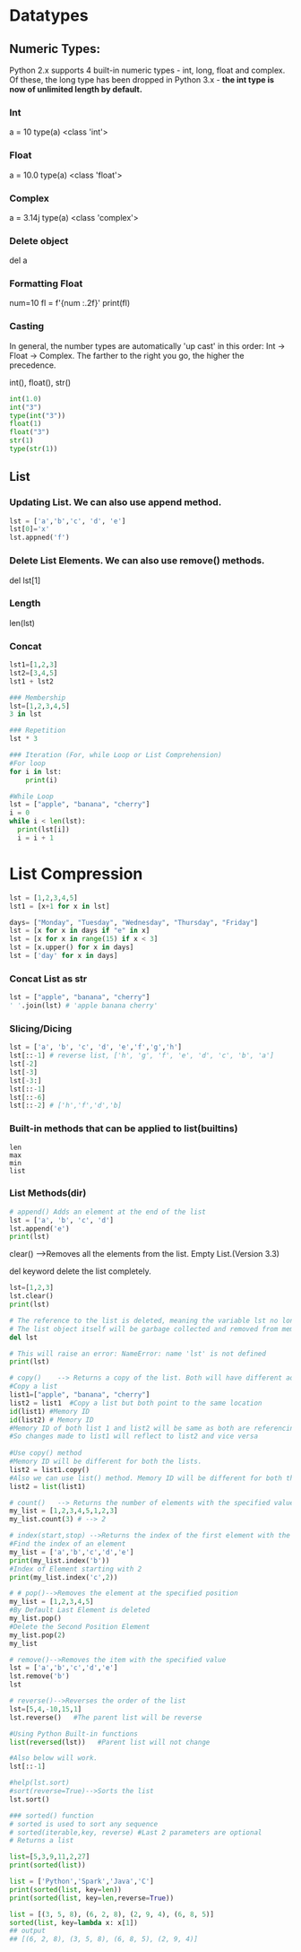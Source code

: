 # Datatypes
## Numeric Types:
Python 2.x supports 4 built-in numeric types - int, long, float and complex. 
Of these, the long type has been dropped in Python 3.x - **the int type is now of unlimited length by default.**

### Int
a = 10
type(a)
<class 'int'>

### Float
a = 10.0
type(a)
<class 'float'>

### Complex
a = 3.14j
type(a)
<class 'complex'> 

### Delete object
del a

### Formatting Float
num=10
fl = f'{num :.2f}'
print(fl)

### Casting
In general, the number types are automatically 'up cast' in this order:
Int → Float → Complex. The farther to the right you go, the higher the precedence.

int(), float(), str()

```python
int(1.0)  
int("3")
type(int("3"))
float(1)
float("3")
str(1)
type(str(1))
```

## List

### Updating List. We can also use append method.
```python
lst = ['a','b','c', 'd', 'e']
lst[0]='x'
lst.appned('f')
```

### Delete List Elements. We can also use remove() methods.
del lst[1]

### Length
len(lst)

### Concat
```python
lst1=[1,2,3]
lst2=[3,4,5]
lst1 + lst2

### Membership
lst=[1,2,3,4,5]
3 in lst

### Repetition
lst * 3

### Iteration (For, while Loop or List Comprehension)
#For loop
for i in lst:
	print(i)  

#While Loop
lst = ["apple", "banana", "cherry"]
i = 0
while i < len(lst):
  print(lst[i])
  i = i + 1
```

# List Compression
```python
lst = [1,2,3,4,5]
lst1 = [x+1 for x in lst]

days= ["Monday", "Tuesday", "Wednesday", "Thursday", "Friday"]
lst = [x for x in days if "e" in x]
lst = [x for x in range(15) if x < 3]
lst = [x.upper() for x in days]
lst = ['day' for x in days]
```

### Concat List as str
```python
lst = ["apple", "banana", "cherry"]
' '.join(lst) # 'apple banana cherry'
```

### Slicing/Dicing
```python
lst = ['a', 'b', 'c', 'd', 'e','f','g','h']
lst[::-1] # reverse list, ['h', 'g', 'f', 'e', 'd', 'c', 'b', 'a']
lst[-2]
lst[-3]
lst[-3:]
lst[::-1]
lst[::-6]
lst[::-2] # ['h','f','d','b]
```

### Built-in methods that can be applied to list(__builtins__)
```
len
max
min
list
```

### List Methods(dir)
```python
# append() Adds an element at the end of the list
lst = ['a', 'b', 'c', 'd']
lst.append('e')
print(lst)
```

clear()	-->Removes all the elements from the list. Empty List.(Version 3.3)

del keyword delete the list completely.
```python
lst=[1,2,3]
lst.clear()
print(lst)

# The reference to the list is deleted, meaning the variable lst no longer exists in the current namespace.
# The list object itself will be garbage collected and removed from memory if no other variables refer to it.
del lst

# This will raise an error: NameError: name 'lst' is not defined
print(lst) 

```
```python
# copy()	--> Returns a copy of the list. Both will have different address id. (Version 3.3)
#Copy a list
list1=["apple", "banana", "cherry"]
list2 = list1  #Copy a list but both point to the same location
id(list1) #Memory ID
id(list2) # Memory ID
#Memory ID of both list 1 and list2 will be same as both are referencing to the same location.
#So changes made to list1 will reflect to list2 and vice versa
    
#Use copy() method
#Memory ID will be different for both the lists.
list2 = list1.copy()
#Also we can use list() method. Memory ID will be different for both the lists.
list2 = list(list1)

# count()	--> Returns the number of elements with the specified value. 
my_list = [1,2,3,4,5,1,2,3]
my_list.count(3) # --> 2

# index(start,stop) -->Returns the index of the first element with the specified value.
#Find the index of an element
my_list = ['a','b','c','d','e']
print(my_list.index('b'))
#Index of Element starting with 2
print(my_list.index('c',2)) 

# # pop()-->Removes the element at the specified position
my_list = [1,2,3,4,5]
#By Default Last Element is deleted
my_list.pop()
#Delete the Second Position Element
my_list.pop(2)
my_list

# remove()-->Removes the item with the specified value
lst = ['a','b','c','d','e']
lst.remove('b')
lst

# reverse()-->Reverses the order of the list
lst=[5,4,-10,15,1]
lst.reverse()   #The parent list will be reverse

#Using Python Built-in functions
list(reversed(lst))   #Parent list will not change

#Also below will work.
lst[::-1]

#help(lst.sort)
#sort(reverse=True)-->Sorts the list
lst.sort()

### sorted() function
# sorted is used to sort any sequence
# sorted(iterable,key, reverse) #Last 2 parameters are optional
# Returns a list

list=[5,3,9,11,2,27]
print(sorted(list))

list = ['Python','Spark','Java','C']
print(sorted(list, key=len))
print(sorted(list, key=len,reverse=True))

list = [(3, 5, 8), (6, 2, 8), (2, 9, 4), (6, 8, 5)]
sorted(list, key=lambda x: x[1])
## output
## [(6, 2, 8), (3, 5, 8), (6, 8, 5), (2, 9, 4)]

```




